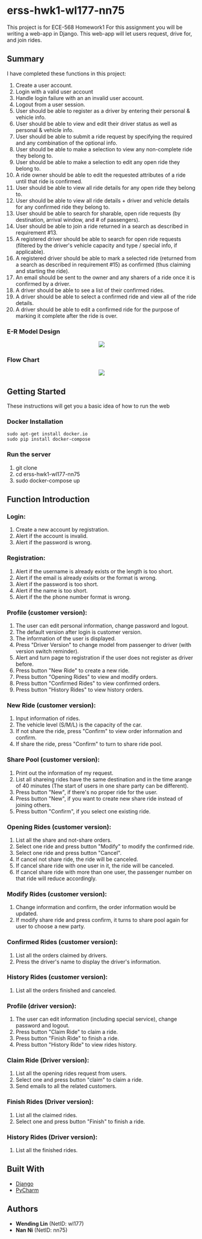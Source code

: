 # erss-hwk1-wl177-nn75

This project is for ECE-568 Homework1
For this assignment you will be writing a web-app in Django. This web-app will let users request, drive for, and join rides.

## Summary 
I have completed these functions in this project:
1. Create a user account.
2. Login with a valid user account
3. Handle login failure with an an invalid user account.
4. Logout from a user session.
5. User should be able to register as a driver by entering their personal & vehicle info.
6. User should be able to view and edit their driver status as well as personal & vehicle info.
7. User should be able to submit a ride request by specifying the required and any combination of the optional info.
8. User should be able to make a selection to view any non-complete ride they belong to.
9. User should be able to make a selection to edit any open ride they belong to.
10. A ride owner should be able to edit the requested attributes of a ride until that ride is confirmed.
11. User should be able to view all ride details for any open ride they belong to.
12. User should be able to view all ride details + driver and vehicle details for any confirmed ride they belong to.
13. User should be able to search for sharable, open ride requests (by destination, arrival window, and # of passengers).
14. User should be able to join a ride returned in a search as described in requirement #13.
15. A registered driver should be able to search for open ride requests (filtered by the driver's vehicle capacity and type / special info, if applicable).
16. A registered driver should be able to mark a selected ride (returned from a search as described in requirement #15) as confirmed (thus claiming and starting the ride).
17. An email should be sent to the owner and any sharers of a ride once it is confirmed by a driver.
18. A driver should be able to see a list of their confirmed rides.
19. A driver should be able to select a confirmed ride and view all of the ride details.
20. A driver should be able to edit a confirmed ride for the purpose of marking it complete after the ride is over.

### E-R Model Design
<div align=center><img  src="pic/er.png"/></div>

### Flow Chart
<div align=center><img  src="pic/flowchart.png"/></div>

## Getting Started

These instructions will get you a basic idea of how to run the web

### Docker Installation


```
sudo apt-get install docker.io
sudo pip install docker-compose
```

### Run the server
1. git clone 
2. cd erss-hwk1-wl177-nn75
3. sudo docker-compose up


## Function Introduction

### Login:
1. Create a new account by registration.
2. Alert if the account is invalid.
3. Alert if the password is wrong.

### Registration:
1. Alert if the username is already exists or the length is too short.
2. Alert if the email is already exisits or the format is wrong.
3. Alert if the password is too short.
4. Alert if the name is too short.
5. Alert if the the phone number format is wrong.

### Profile (customer version):    
1. The user can edit personal information, change password and logout.
2. The default version after login is customer version.
3. The information of the user is displayed.
4. Press "Driver Version" to change model from passenger to driver (with version switch reminder).
5. Alert and turn page to registration if the user does not register as driver before.
6. Press button "New Ride" to create a new ride.
7. Press button "Opening Rides" to view and modify orders.
8. Press button "Confirmed Rides" to view confirmed orders.
9. Press button "History Rides" to view history orders.

### New Ride (customer version):
1. Input information of rides.
2. The vehicle level (S/M/L) is the capacity of the car.
3. If not share the ride, press "Confirm" to view order information and confirm.
4. If share the ride, press "Confirm" to turn to share ride pool.

### Share Pool (customer version):
1. Print out the information of my request.
2. List all shareing rides have the same destination and in the time arange of 40 minutes (The start of users in one share party can be different).
3. Press button "New", if there's no proper ride for the user.
4. Press button "New", if you want to create new share ride instead of joining others.
5. Press button "Confirm", if you select one existing ride.

### Opening Rides (customer version):
1. List all the share and not-share orders.
2. Select one ride and press button "Modify" to modify the confirmed ride.
3. Select one ride and press button "Cancel".
4. If cancel not share ride, the ride will be canceled.
5. If cancel share ride with one user in it, the ride will be canceled.
6. If cancel share ride with more than one user, the passenger number on that ride will reduce accordingly.

### Modify Rides (customer version):
1. Change information and confirm, the order information would be updated.
2. If modify share ride and press confirm, it turns to share pool again for user to choose a new party.

### Confirmed Rides (customer version):
1. List all the orders claimed by drivers.
2. Press the driver's name to display the driver's information.

### History Rides (customer version):
1. List all the orders finished and canceled.

### Profile (driver version):    
1. The user can edit information (including special service), change password and logout.
2. Press button "Claim Ride" to claim a ride.
3. Press button "Finish Ride" to finish a ride.
4. Press button "History Ride" to view rides history.

### Claim Ride (Driver version):
1. List all the opening rides request from users.
2. Select one and press button "claim" to claim a ride.
3. Send emails to all the related customers.

### Finish Rides (Driver version):
1. List all the claimed rides.
2. Select one and press button "Finish" to finish a ride.

### History Rides (Driver version):
1. List all the finished rides.


## Built With

* [Django](https://www.djangoproject.com/)
* [PyCharm](https://www.jetbrains.com/pycharm/) 

## Authors

* **Wending Lin** (NetID: wl177)
* **Nan Ni** (NetID: nn75)